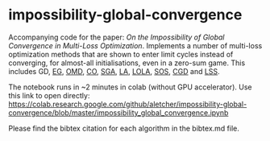 # impossibility-global-convergence
Accompanying code for the paper: *On the Impossibility of Global Convergence in Multi-Loss Optimization*. Implements a number of multi-loss optimization methods that are shown to enter limit cycles instead of converging, for almost-all initialisations, even in a zero-sum game. This includes GD, [EG](https://arxiv.org/pdf/1906.05945.pdf), [OMD](https://arxiv.org/pdf/1711.00141.pdf), [CO](https://arxiv.org/pdf/1705.10461.pdf), [SGA](https://arxiv.org/pdf/1802.05642.pdf), [LA](https://openreview.net/pdf?id=SyGjjsC5tQ), [LOLA](https://arxiv.org/pdf/1709.04326.pdf), [SOS](https://openreview.net/pdf?id=SyGjjsC5tQ), [CGD](https://arxiv.org/pdf/1905.12103.pdf) and [LSS](https://arxiv.org/pdf/1901.00838.pdf).

The notebook runs in ~2 minutes in colab (without GPU accelerator). Use this link to open directly: https://colab.research.google.com/github/aletcher/impossibility-global-convergence/blob/master/impossibility_global_convergence.ipynb

Please find the bibtex citation for each algorithm in the bibtex.md file.
